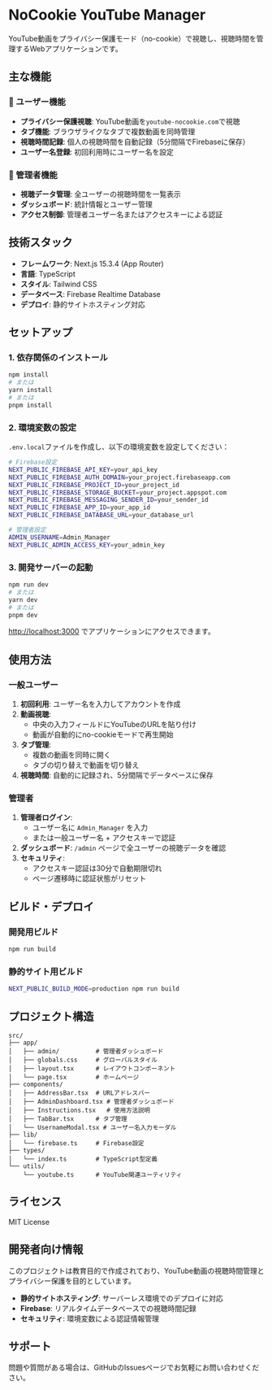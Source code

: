 # NoCookie YouTube Manager

YouTube動画をプライバシー保護モード（no-cookie）で視聴し、視聴時間を管理するWebアプリケーションです。

## 主な機能

### 👥 ユーザー機能
- **プライバシー保護視聴**: YouTube動画を`youtube-nocookie.com`で視聴
- **タブ機能**: ブラウザライクなタブで複数動画を同時管理
- **視聴時間記録**: 個人の視聴時間を自動記録（5分間隔でFirebaseに保存）
- **ユーザー名登録**: 初回利用時にユーザー名を設定

### 🔧 管理者機能
- **視聴データ管理**: 全ユーザーの視聴時間を一覧表示
- **ダッシュボード**: 統計情報とユーザー管理
- **アクセス制御**: 管理者ユーザー名またはアクセスキーによる認証

## 技術スタック

- **フレームワーク**: Next.js 15.3.4 (App Router)
- **言語**: TypeScript
- **スタイル**: Tailwind CSS
- **データベース**: Firebase Realtime Database
- **デプロイ**: 静的サイトホスティング対応

## セットアップ

### 1. 依存関係のインストール

```bash
npm install
# または
yarn install
# または
pnpm install
```

### 2. 環境変数の設定

`.env.local`ファイルを作成し、以下の環境変数を設定してください：

```bash
# Firebase設定
NEXT_PUBLIC_FIREBASE_API_KEY=your_api_key
NEXT_PUBLIC_FIREBASE_AUTH_DOMAIN=your_project.firebaseapp.com
NEXT_PUBLIC_FIREBASE_PROJECT_ID=your_project_id
NEXT_PUBLIC_FIREBASE_STORAGE_BUCKET=your_project.appspot.com
NEXT_PUBLIC_FIREBASE_MESSAGING_SENDER_ID=your_sender_id
NEXT_PUBLIC_FIREBASE_APP_ID=your_app_id
NEXT_PUBLIC_FIREBASE_DATABASE_URL=your_database_url

# 管理者設定
ADMIN_USERNAME=Admin_Manager
NEXT_PUBLIC_ADMIN_ACCESS_KEY=your_admin_key
```

### 3. 開発サーバーの起動

```bash
npm run dev
# または
yarn dev
# または
pnpm dev
```

[http://localhost:3000](http://localhost:3000) でアプリケーションにアクセスできます。

## 使用方法

### 一般ユーザー

1. **初回利用**: ユーザー名を入力してアカウントを作成
2. **動画視聴**: 
   - 中央の入力フィールドにYouTubeのURLを貼り付け
   - 動画が自動的にno-cookieモードで再生開始
3. **タブ管理**: 
   - 複数の動画を同時に開く
   - タブの切り替えで動画を切り替え
4. **視聴時間**: 自動的に記録され、5分間隔でデータベースに保存

### 管理者

1. **管理者ログイン**: 
   - ユーザー名に `Admin_Manager` を入力
   - または一般ユーザー名 + アクセスキーで認証
2. **ダッシュボード**: `/admin` ページで全ユーザーの視聴データを確認
3. **セキュリティ**: 
   - アクセスキー認証は30分で自動期限切れ
   - ページ遷移時に認証状態がリセット

## ビルド・デプロイ

### 開発用ビルド
```bash
npm run build
```

### 静的サイト用ビルド
```bash
NEXT_PUBLIC_BUILD_MODE=production npm run build
```

## プロジェクト構造

```
src/
├── app/
│   ├── admin/          # 管理者ダッシュボード
│   ├── globals.css     # グローバルスタイル
│   ├── layout.tsx      # レイアウトコンポーネント
│   └── page.tsx        # ホームページ
├── components/
│   ├── AddressBar.tsx  # URLアドレスバー
│   ├── AdminDashboard.tsx # 管理者ダッシュボード
│   ├── Instructions.tsx   # 使用方法説明
│   ├── TabBar.tsx      # タブ管理
│   └── UsernameModal.tsx # ユーザー名入力モーダル
├── lib/
│   └── firebase.ts     # Firebase設定
├── types/
│   └── index.ts        # TypeScript型定義
└── utils/
    └── youtube.ts      # YouTube関連ユーティリティ
```

## ライセンス

MIT License

## 開発者向け情報

このプロジェクトは教育目的で作成されており、YouTube動画の視聴時間管理とプライバシー保護を目的としています。

- **静的サイトホスティング**: サーバーレス環境でのデプロイに対応
- **Firebase**: リアルタイムデータベースでの視聴時間記録
- **セキュリティ**: 環境変数による認証情報管理

## サポート

問題や質問がある場合は、GitHubのIssuesページでお気軽にお問い合わせください。
